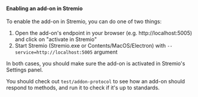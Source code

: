 #### Enabling an add-on in Stremio

To enable the add-on in Stremio, you can do one of two things:

1. Open the add-on's endpoint in your browser (e.g. http://localhost:5005) and click on "activate in Stremio"
2. Start Stremio (Stremio.exe or Contents/MacOS/Electron) with ``--service=http://localhost:5005`` argument

In both cases, you should make sure the add-on is activated in Stremio's Settings panel.

You should check out ``test/addon-protocol`` to see how an add-on should respond to methods, and run it to check if it's up to standards. 
